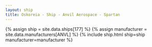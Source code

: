 ```yaml
---
layout: ship
title: Oskoreia - Ship - Anvil Aerospace - Spartan
---
```

{% assign ship = site.data.ships[177] %}
{% assign manufacturer = site.data.manufacturers[ANVL] %}
{% include ship.html ship=ship manufacturer=manufacturer %}
